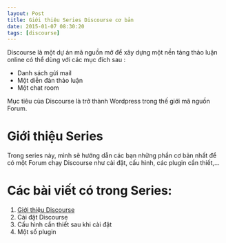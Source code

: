 ```yaml
---
layout: Post
title: Giới thiệu Series Discourse cơ bản
date: 2015-01-07 08:30:20
tags: [discourse]
---
```


Discourse là một dự án mã nguồn mở để xây dựng một nền tảng thảo luận online có thể dùng với các mục đích sau :

* Danh sách gửi mail
* Một diễn đàn thảo luận
* Một chat room

Mục tiêu của Discourse là trở thành Wordpress trong thế giới mã nguồn Forum.

# Giới thiệu Series

Trong series này, mình sẽ hướng dẫn các bạn những phần cơ bản nhất để có một Forum chạy Discourse như cài đặt, cấu hình, các plugin cần thiết,...

# Các bài viết có trong Series:

1. [Giới thiệu Discourse](/gioi-thieu-discourse/)
2. Cài đặt Discourse
3. Cấu hình cần thiết sau khi cài đặt
4. Một số plugin

